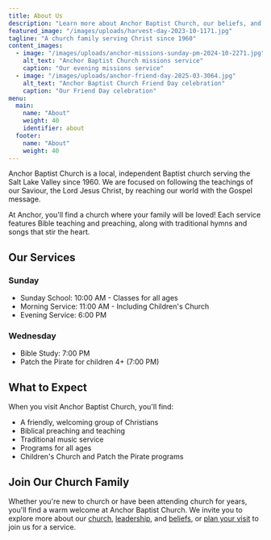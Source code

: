 ```yaml
---
title: About Us
description: "Learn more about Anchor Baptist Church, our beliefs, and our leadership"
featured_image: "/images/uploads/harvest-day-2023-10-1171.jpg"
tagline: "A church family serving Christ since 1960"
content_images:
  - image: "/images/uploads/anchor-missions-sunday-pm-2024-10-2271.jpg"
    alt_text: "Anchor Baptist Church missions service"
    caption: "Our evening missions service"
  - image: "/images/uploads/anchor-friend-day-2025-03-3064.jpg"
    alt_text: "Anchor Baptist Church Friend Day celebration"
    caption: "Our Friend Day celebration"
menu:
  main:
    name: "About"
    weight: 40
    identifier: about
  footer:
    name: "About"
    weight: 40
---
```


Anchor Baptist Church is a local, independent Baptist church serving the Salt Lake Valley since 1960. We are focused on following the teachings of our Saviour, the Lord Jesus Christ, by reaching our world with the Gospel message.

At Anchor, you'll find a church where your family will be loved! Each service features Bible teaching and preaching, along with traditional hymns and songs that stir the heart.

## Our Services

### Sunday
- Sunday School: 10:00 AM - Classes for all ages
- Morning Service: 11:00 AM - Including Children's Church
- Evening Service: 6:00 PM

### Wednesday
- Bible Study: 7:00 PM
- Patch the Pirate for children 4+ (7:00 PM)

## What to Expect

When you visit Anchor Baptist Church, you'll find:

- A friendly, welcoming group of Christians
- Biblical preaching and teaching
- Traditional music service
- Programs for all ages
- Children's Church and Patch the Pirate programs

## Join Our Church Family

Whether you're new to church or have been attending church for years, you'll find a warm welcome at Anchor Baptist Church. We invite you to explore more about our [church](/about/church), [leadership](/about/leadership), and [beliefs](/about/beliefs), or [plan your visit](/plan-your-visit) to join us for a service.

